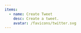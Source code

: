 ```yaml
---
items:
  - name: Create Tweet
    desc: Create a tweet.
    avatar: /favicons/twitter.svg
---
```


<script setup>
  import CustomListing from '../../components/CustomListing.vue'
</script>

<CustomListing />
